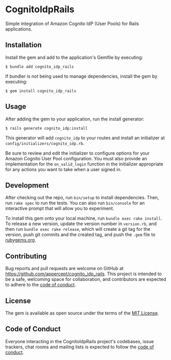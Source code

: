 # CognitoIdpRails

Simple integration of Amazon Cognito IdP (User Pools) for Rails applications.

## Installation

Install the gem and add to the application's Gemfile by executing:

    $ bundle add cognito_idp_rails

If bundler is not being used to manage dependencies, install the gem by executing:

    $ gem install cognito_idp_rails

## Usage

After adding the gem to your application, run the install generator:

    $ rails generate cognito_idp:install

This generator will add `cognito_idp` to your routes and install an initializer at `config/initializers/cognito_idp.rb`.

Be sure to review and edit the initializer to configure options for your Amazon Cognito User Pool configuration. You
must also provide an implementation for the `on_valid_login` function in the initializer appropriate for any actions you
want to take when a user signed in.

## Development

After checking out the repo, run `bin/setup` to install dependencies. Then, run `rake spec` to run the tests. You can also run `bin/console` for an interactive prompt that will allow you to experiment.

To install this gem onto your local machine, run `bundle exec rake install`. To release a new version, update the version number in `version.rb`, and then run `bundle exec rake release`, which will create a git tag for the version, push git commits and the created tag, and push the `.gem` file to [rubygems.org](https://rubygems.org).

## Contributing

Bug reports and pull requests are welcome on GitHub at https://github.com/appercept/cognito_idp_rails. This project is intended to be a safe, welcoming space for collaboration, and contributors are expected to adhere to the [code of conduct](https://github.com/appercept/cognito_idp_rails/blob/main/CODE_OF_CONDUCT.md).

## License

The gem is available as open source under the terms of the [MIT License](https://opensource.org/licenses/MIT).

## Code of Conduct

Everyone interacting in the CognitoIdpRails project's codebases, issue trackers, chat rooms and mailing lists is expected to follow the [code of conduct](https://github.com/appercept/cognito_idp_rails/blob/main/CODE_OF_CONDUCT.md).
